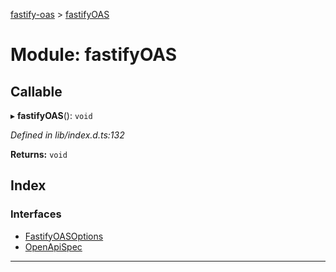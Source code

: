 [fastify-oas](../README.md) > [fastifyOAS](../modules/fastifyoas.md)

# Module: fastifyOAS

## Callable
▸ **fastifyOAS**(): `void`

*Defined in lib/index.d.ts:132*

**Returns:** `void`

## Index

### Interfaces

* [FastifyOASOptions](../interfaces/fastifyoas.fastifyoasoptions.md)
* [OpenApiSpec](../interfaces/fastifyoas.openapispec.md)

---

